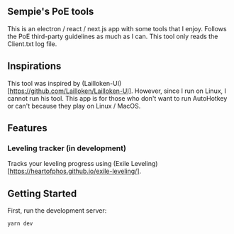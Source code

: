 ## Sempie's PoE tools

This is an electron / react / next.js app with some tools that I enjoy.
Follows the PoE third-party guidelines as much as I can.
This tool only reads the Client.txt log file.

## Inspirations

This tool was inspired by (Lailloken-UI)[https://github.com/Lailloken/Lailloken-UI].
However, since I run on Linux, I cannot run his tool.
This app is for those who don't want to run AutoHotkey or can't because they play on Linux / MacOS.

## Features

### Leveling tracker (in development)

Tracks your leveling progress using (Exile Leveling)[https://heartofphos.github.io/exile-leveling/].

## Getting Started

First, run the development server:

```bash
yarn dev
```
